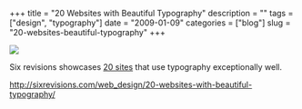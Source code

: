+++
title = "20 Websites with Beautiful Typography"
description = ""
tags = ["design", "typography"]
date = "2009-01-09"
categories = ["blog"]
slug = "20-websites-beautiful-typography"
+++



  <div class="notebook-screenshot"><a href="http://sixrevisions.com/web_design/20-websites-with-beautiful-typography/"><img id='bluga-thumbnail-1439' class='bluga-thumbnail large' src='http://media.konigi.com/bluga/
wt4967e178d8436.jpg'/></a></div><p>Six revisions showcases <a href="http://sixrevisions.com/web_design/20-websites-with-beautiful-typography/">20 sites</a> that use typography exceptionally well.</p>
    
  <a href="http://sixrevisions.com/web_design/20-websites-with-beautiful-typography/">http://sixrevisions.com/web_design/20-websites-with-beautiful-typography/</a>

